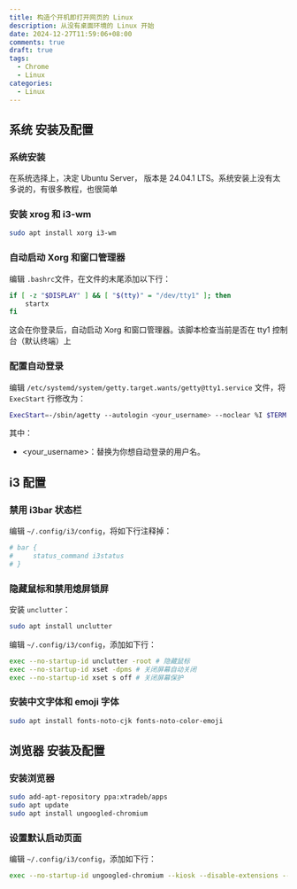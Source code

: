 ```yaml
---
title: 构造个开机即打开网页的 Linux
description: 从没有桌面环境的 Linux 开始
date: 2024-12-27T11:59:06+08:00
comments: true
draft: true
tags:
  - Chrome
  - Linux
categories:
  - Linux
---
```


## 系统 安装及配置

### 系统安装

在系统选择上，决定 Ubuntu Server， 版本是 24.04.1 LTS。系统安装上没有太多说的，有很多教程，也很简单

### 安装 xrog 和 i3-wm

```bash
sudo apt install xorg i3-wm
```

### 自动启动 Xorg 和窗口管理器

编辑 `.bashrc`文件，在文件的末尾添加以下行：

```bash
if [ -z "$DISPLAY" ] && [ "$(tty)" = "/dev/tty1" ]; then
    startx
fi
```

这会在你登录后，自动启动 Xorg 和窗口管理器。该脚本检查当前是否在 tty1 控制台（默认终端）上

### 配置自动登录

编辑 `/etc/systemd/system/getty.target.wants/getty@tty1.service` 文件，将 `ExecStart` 行修改为：

```bash
ExecStart=-/sbin/agetty --autologin <your_username> --noclear %I $TERM
```

其中：

- <your_username>：替换为你想自动登录的用户名。

## i3 配置

### 禁用 i3bar 状态栏

编辑 `~/.config/i3/config`，将如下行注释掉：

```bash
# bar {
#     status_command i3status
# }
```

### 隐藏鼠标和禁用熄屏锁屏

安装 `unclutter`：

```bash
sudo apt install unclutter
```

编辑 `~/.config/i3/config`，添加如下行：

```bash
exec --no-startup-id unclutter -root # 隐藏鼠标
exec --no-startup-id xset -dpms # 关闭屏幕自动关闭
exec --no-startup-id xset s off # 关闭屏幕保护
```

### 安装中文字体和 emoji 字体

```bash
sudo apt install fonts-noto-cjk fonts-noto-color-emoji
```

## 浏览器 安装及配置

### 安装浏览器

```bash
sudo add-apt-repository ppa:xtradeb/apps
sudo apt update
sudo apt install ungoogled-chromium
```

### 设置默认启动页面

编辑 `~/.config/i3/config`，添加如下行：

```bash
exec --no-startup-id ungoogled-chromium --kiosk --disable-extensions --disable-translate --app=<your_url>
```
